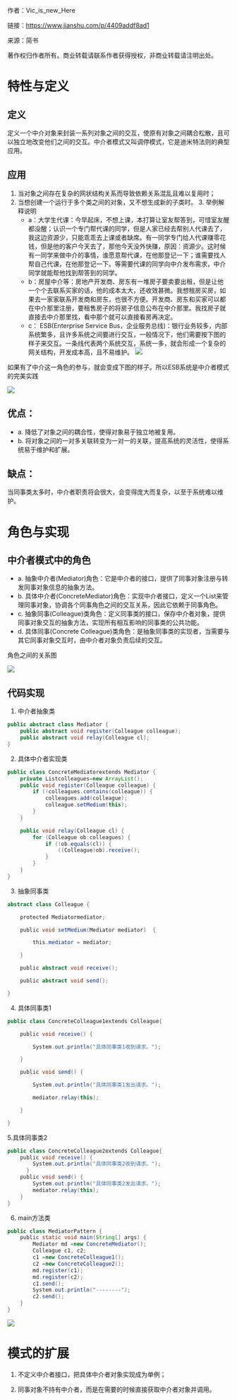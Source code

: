 作者：Vic_is_new_Here

链接：https://www.jianshu.com/p/4409addf8ad1

来源：简书

著作权归作者所有。商业转载请联系作者获得授权，非商业转载请注明出处。

# 特性与定义

## 定义

定义一个中介对象来封装一系列对象之间的交互，使原有对象之间耦合松散，且可以独立地改变他们之间的交互。中介者模式又叫调停模式，它是迪米特法则的典型应用。

## 应用

1. 当对象之间存在复杂的网状结构关系而导致依赖关系混乱且难以复用时；
2. 当想创建一个运行于多个类之间的对象，又不想生成新的子类时。
3. 举例解释说明
    - a：大学生代课：今早起床，不想上课，本打算让室友帮答到，可惜室友醒都没醒；认识一个专门帮代课的同学，但是人家已经去帮别人代课去了，我这边资源少，只能乖乖去上课或者缺席。有一同学专门给人代课赚零花钱，但是他的客户今天去了，那他今天没外快赚，原因：资源少。这时候有一同学来做中介的事情，谁愿意帮代课，在他那登记一下；谁需要找人帮自己代课，在他那登记一下。等需要代课的同学向中介发布需求，中介同学就能帮他找到帮答到的同学。
    - b：房屋中介等：房地产开发商、房东有一堆房子要卖要出租，但是让他一个个去联系买家的话，他的成本太大，还收效甚微。我想租房买房，如果去一家家联系开发商和房东，也很不方便。开发商、房东和买家可以都在中介那里注册，要租售房子的将房子信息公布在中介那里。我找房子就直接去中介那里找，看中那个就可以直接看房再决定。
    - c： ESB(Enterprise Service Bus，企业服务总线)：银行业务较多，内部系统繁多，且许多系统之间要进行交互，一般情况下，他们需要按下图的样子来交互。一条线代表两个系统交互，系统一多，就会形成一个复杂的网关结构，开发成本高，且不易维护。
![](images/Snipaste_2020-10-24_15-30-43.png)

如果有了中介这一角色的参与，就会变成下图的样子。所以ESB系统是中介者模式的完美实践

![](images/Snipaste_2020-10-24_15-31-22.png)

## 优点：

- a. 降低了对象之间的耦合性，使得对象易于独立地被复用。
- b. 将对象之间的一对多关联转变为一对一的关联，提高系统的灵活性，使得系统易于维护和扩展。

## 缺点：

当同事类太多时，中介者职责将会很大，会变得庞大而复杂，以至于系统难以维护。

# 角色与实现

## 中介者模式中的角色
- a. 抽象中介者(Mediator)角色：它是中介者的接口，提供了同事对象注册与转发同事对象信息的抽象方法。
- b. 具体中介者(ConcreteMediator)角色：实现中介者接口，定义一个List来管理同事对象，协调各个同事角色之间的交互关系，因此它依赖于同事角色。
- c. 抽象同事(Colleague)类角色：定义同事类的接口，保存中介者对象，提供同事对象交互的抽象方法，实现所有相互影响的同事类的公共功能。
- d. 具体同事(Concrete Colleague)类角色：是抽象同事类的实现者，当需要与其它同事对象交互时，由中介者对象负责后续的交互。

角色之间的关系图

![](images/Snipaste_2020-10-24_15-33-32.png)

## 代码实现

1. 中介者抽象类

```java
public abstract class Mediator {
    public abstract void register(Colleague colleague);
    public abstract void relay(Colleague cl);
}
```

2. 具体中介者实现类

```java
public class ConcreteMediatorextends Mediator {
    private Listcolleagues=new ArrayList();
    public void register(Colleague colleague) {
        if (!colleagues.contains(colleague)) {
            colleagues.add(colleague);
            colleague.setMedium(this);
        }
    }

    public void relay(Colleague cl) {
        for (Colleague ob:colleagues) {
            if (!ob.equals(cl)) {
                ((Colleague)ob).receive();
            }
        }
    }
}
```

3. 抽象同事类

```java
abstract class Colleague {

    protected Mediatormediator;

    public void setMedium(Mediator mediator)  {

        this.mediator = mediator;

    }

    public abstract void receive();

    public abstract void send();

}
```

4. 具体同事类1

```java
public class ConcreteColleague1extends Colleague{

    public void receive() {

        System.out.println("具体同事类1收到请求。");

    }

    public void send() {

        System.out.println("具体同事类1发出请求。");

        mediator.relay(this);

    }

}
```

5.具体同事类2

```java
public class ConcreteColleague2extends Colleague{
    public void receive() {
        System.out.println("具体同事类2收到请求。");
      }
    public void send() {
        System.out.println("具体同事类2发出请求。");
        mediator.relay(this);
    }
}
```

6. main方法类

```java
public class MediatorPattern {
    public static void main(String[] args) {
        Mediator md =new ConcreteMediator();
        Colleague c1, c2;
        c1 =new ConcreteColleague1();
        c2 =new ConcreteColleague2();
        md.register(c1);
        md.register(c2);
        c1.send();
        System.out.println("--------");
        c2.send();
    }
}
```

![](images/Snipaste_2020-10-24_15-40-20.png)

# 模式的扩展

1. 不定义中介者接口，把具体中介者对象实现成为单例；

2. 同事对象不持有中介者，而是在需要的时候直接获取中介者对象并调用。
